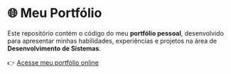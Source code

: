 # 🌐 Meu Portfólio  

Este repositório contém o código do meu **portfólio pessoal**, desenvolvido para apresentar minhas habilidades, experiências e projetos na área de **Desenvolvimento de Sistemas**.  

👉 [Acesse meu portfólio online](https://portfolio-seven-olive-48.vercel.app/)  
